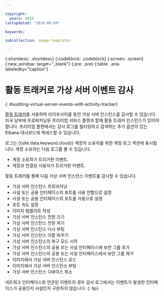 ```yaml
---

copyright:
  years: 2018
lastupdated: "2018-08-09"

keywords:

subcollection: image-templates

---
```


{:shortdesc: .shortdesc}
{:codeblock: .codeblock}
{:screen: .screen}
{:new_window: target="_blank"}
{:pre: .pre}
{:table: .aria-labeledby="caption"}

# 활동 트래커로 가상 서버 이벤트 감사
{: #auditing-virtual-server-events-with-activity-tracker}

[활동 트래커](/docs/services/cloud-activity-tracker?topic=cloud-activity-tracker-activity_tracker_ov)를 사용하여 라이프사이클 동안 가상 서버 인스턴스를 감사할 수 있습니다. 미국 남부에 프로비저닝된 프리미엄 서비스 플랜과 함께 활동 트래커 인스턴스가 있어야 합니다. 프리미엄 플랜에서는 감사 로그를 필터링하고 검색하는 추가 옵션이 있는 Kibana 대시보드에 액세스할 수 있습니다.

로그는 {{site.data.keyword.cloud}} 계정의 소유자를 위한 계정 로그 섹션에 표시됩니다. 계정 소유자는 다음 로그를 볼 수 있습니다.
* 계정 소유자가 트리거한 이벤트.
* 계정과 연결된 사용자가 트리거한 이벤트.

활동 트래커를 통해 다음 가상 서버 인스턴스 이벤트를 감사할 수 있습니다.
* 가상 서버 인스턴스 프로비저닝
* 사설 또는 공용 인터페이스의 포트를 사용 안함으로 설정
* 사설 또는 공용 인터페이스의 포트를 사용으로 설정
* 포트 속도 설정
* 이미지 템플리트 작성
* 가상 서버 인스턴스 전원 끄기
* 가상 서버 인스턴스 전원 켜기
* 가상 서버 인스턴스 다시 부팅
* 가상 서버 인스턴스 이름 바꾸기
* 가상 서버 인스턴스의 복구 모드 시작
* 가상 서버 인스턴스의 공용 또는 사설 인터페이스에 보안 그룹 추가
* 가상 서버 인스턴스의 공용 또는 사설 인터페이스에서 보안 그룹 제거
* 이미지에서 가상 서버 인스턴스 로드
* 이미지에서 가상 서버 인스턴스 부팅
* 가상 서버 인스턴스 디바이스 취소

네트워크 인터페이스와 연관된 이벤트의 경우 감사 로그에서는 이벤트가 발생한 인터페이스가 공용인지 사설인지 구분하지 않습니다.
{: tip}
